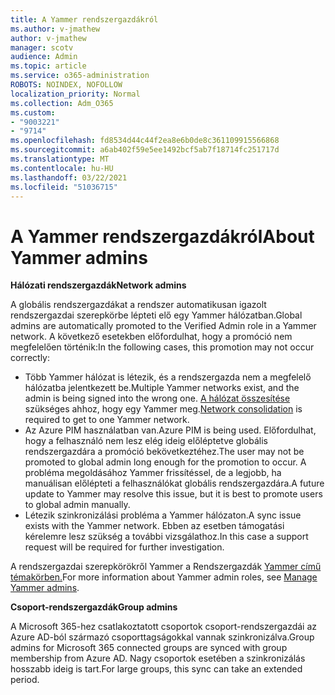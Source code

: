 ```yaml
---
title: A Yammer rendszergazdákról
ms.author: v-jmathew
author: v-jmathew
manager: scotv
audience: Admin
ms.topic: article
ms.service: o365-administration
ROBOTS: NOINDEX, NOFOLLOW
localization_priority: Normal
ms.collection: Adm_O365
ms.custom:
- "9003221"
- "9714"
ms.openlocfilehash: fd8534d44c44f2ea8e6b0de8c361109915566868
ms.sourcegitcommit: a6ab402f59e5ee1492bcf5ab7f18714fc251717d
ms.translationtype: MT
ms.contentlocale: hu-HU
ms.lasthandoff: 03/22/2021
ms.locfileid: "51036715"
---
```

# <a name="about-yammer-admins"></a><span data-ttu-id="2c5a0-102">A Yammer rendszergazdákról</span><span class="sxs-lookup"><span data-stu-id="2c5a0-102">About Yammer admins</span></span>

<span data-ttu-id="2c5a0-103">**Hálózati rendszergazdák**</span><span class="sxs-lookup"><span data-stu-id="2c5a0-103">**Network admins**</span></span>

<span data-ttu-id="2c5a0-104">A globális rendszergazdákat a rendszer automatikusan igazolt rendszergazdai szerepkörbe lépteti elő egy Yammer hálózatban.</span><span class="sxs-lookup"><span data-stu-id="2c5a0-104">Global admins are automatically promoted to the Verified Admin role in a Yammer network.</span></span> <span data-ttu-id="2c5a0-105">A következő esetekben előfordulhat, hogy a promóció nem megfelelően történik:</span><span class="sxs-lookup"><span data-stu-id="2c5a0-105">In the following cases, this promotion may not occur correctly:</span></span>

- <span data-ttu-id="2c5a0-106">Több Yammer hálózat is létezik, és a rendszergazda nem a megfelelő hálózatba jelentkezett be.</span><span class="sxs-lookup"><span data-stu-id="2c5a0-106">Multiple Yammer networks exist, and the admin is being signed into the wrong one.</span></span> <span data-ttu-id="2c5a0-107">[A hálózat összesítése](https://docs.microsoft.com/yammer/configure-your-yammer-network/consolidate-multiple-yammer-networks) szükséges ahhoz, hogy egy Yammer meg.</span><span class="sxs-lookup"><span data-stu-id="2c5a0-107">[Network consolidation](https://docs.microsoft.com/yammer/configure-your-yammer-network/consolidate-multiple-yammer-networks) is required to get to one Yammer network.</span></span>
- <span data-ttu-id="2c5a0-108">Az Azure PIM használatban van.</span><span class="sxs-lookup"><span data-stu-id="2c5a0-108">Azure PIM is being used.</span></span> <span data-ttu-id="2c5a0-109">Előfordulhat, hogy a felhasználó nem lesz elég ideig előléptetve globális rendszergazdára a promóció bekövetkeztéhez.</span><span class="sxs-lookup"><span data-stu-id="2c5a0-109">The user may not be promoted to global admin long enough for the promotion to occur.</span></span> <span data-ttu-id="2c5a0-110">A probléma megoldásához Yammer frissítéssel, de a legjobb, ha manuálisan előlépteti a felhasználókat globális rendszergazdára.</span><span class="sxs-lookup"><span data-stu-id="2c5a0-110">A future update to Yammer may resolve this issue, but it is best to promote users to global admin manually.</span></span>
- <span data-ttu-id="2c5a0-111">Létezik szinkronizálási probléma a Yammer hálózaton.</span><span class="sxs-lookup"><span data-stu-id="2c5a0-111">A sync issue exists with the Yammer network.</span></span> <span data-ttu-id="2c5a0-112">Ebben az esetben támogatási kérelemre lesz szükség a további vizsgálathoz.</span><span class="sxs-lookup"><span data-stu-id="2c5a0-112">In this case a support request will be required for further investigation.</span></span>

<span data-ttu-id="2c5a0-113">A rendszergazdai szerepkörökről Yammer a Rendszergazdák [Yammer című témakörben.](https://docs.microsoft.com/yammer/manage-yammer-users/manage-yammer-admins)</span><span class="sxs-lookup"><span data-stu-id="2c5a0-113">For more information about Yammer admin roles, see [Manage Yammer admins](https://docs.microsoft.com/yammer/manage-yammer-users/manage-yammer-admins).</span></span>

<span data-ttu-id="2c5a0-114">**Csoport-rendszergazdák**</span><span class="sxs-lookup"><span data-stu-id="2c5a0-114">**Group admins**</span></span>

<span data-ttu-id="2c5a0-115">A Microsoft 365-hez csatlakoztatott csoportok csoport-rendszergazdái az Azure AD-ból származó csoporttagságokkal vannak szinkronizálva.</span><span class="sxs-lookup"><span data-stu-id="2c5a0-115">Group admins for Microsoft 365 connected groups are synced with group membership from Azure AD.</span></span> <span data-ttu-id="2c5a0-116">Nagy csoportok esetében a szinkronizálás hosszabb ideig is tart.</span><span class="sxs-lookup"><span data-stu-id="2c5a0-116">For large groups, this sync can take an extended period.</span></span>
